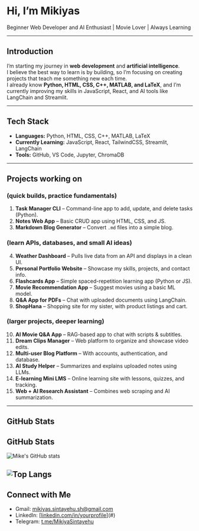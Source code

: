 # Hi, I’m Mikiyas 

Beginner Web Developer and AI Enthusiast | Movie Lover | Always Learning  

---

## Introduction  
I’m starting my journey in **web development** and **artificial intelligence**.  
I believe the best way to learn is by building, so I’m focusing on creating projects that teach me something new each time.  
I already know **Python, HTML, CSS, C++, MATLAB, and LaTeX**, and I’m currently improving my skills in JavaScript, React, and AI tools like LangChain and Streamlit.  

---

## Tech Stack  
- **Languages:** Python, HTML, CSS, C++, MATLAB, LaTeX  
- **Currently Learning:** JavaScript, React, TailwindCSS, Streamlit, LangChain  
- **Tools:** GitHub, VS Code, Jupyter, ChromaDB  

---

## Projects working on

### (quick builds, practice fundamentals)  
1. **Task Manager CLI** – Command-line app to add, update, and delete tasks (Python).  
2. **Notes Web App** – Basic CRUD app using HTML, CSS, and JS.  
3. **Markdown Blog Generator** – Convert `.md` files into a simple blog.  

### (learn APIs, databases, and small AI ideas)  
4. **Weather Dashboard** – Pulls live data from an API and displays in a clean UI.  
5. **Personal Portfolio Website** – Showcase my skills, projects, and contact info.  
6. **Flashcards App** – Simple spaced-repetition learning app (Python or JS).  
7. **Movie Recommendation App** – Suggest movies using a basic ML model.  
8. **Q&A App for PDFs** – Chat with uploaded documents using LangChain.  
9. **ShopHana** – Shopping site for my sister, with product listings and cart.  

### (larger projects, deeper learning)  
10. **AI Movie Q&A App** – RAG-based app to chat with scripts & subtitles.  
11. **Dream Clips Manager** – Web platform to organize and showcase video edits.  
12. **Multi-user Blog Platform** – With accounts, authentication, and database.  
13. **AI Study Helper** – Summarizes and explains uploaded notes using LLMs.  
14. **E-learning Mini LMS** – Online learning site with lessons, quizzes, and tracking.  
15. **Web + AI Research Assistant** – Combines web scraping and AI summarization.  

---

## GitHub Stats  
## GitHub Stats  
![Mike's GitHub stats](https://github-readme-stats.vercel.app/api?username=MikeCraftsStuff&show_icons=true&theme=tokyonight&cache_seconds=1800)  

![Top Langs](https://github-readme-stats.vercel.app/api/top-langs/?username=MikeCraftsStuff&layout=compact&theme=tokyonight&cache_seconds=1800)
---

## Connect with Me  
- Gmail: mikiyas.sintayehu.sh@gmail.com  
- LinkedIn: [[linkedin.com/in/yourprofile](https://www.linkedin.com/in/mikiyas-sintayehu?utm_source=share&utm_campaign=share_via&utm_content=profile&utm_medium=android_app)](#)  
- Telegram: [t.me/MikiyaSintayehu](#)
